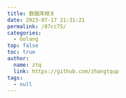 ```yaml
---
title: 数据库相关
date: 2023-07-17 21:31:21
permalink: /87cc75/
categories: 
  - Golang
top: false
toc: true
author: 
  name: ztq
  link: https://github.com/zhangtqup
tags: 
  - null
---
```

